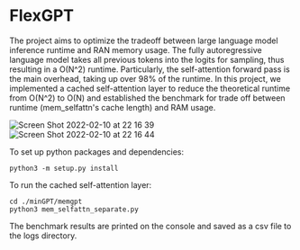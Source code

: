 # FlexGPT
The project aims to optimize the tradeoff between large language model inference runtime and RAN memory usage. The fully autoregressive language model takes all previous tokens into the logits for sampling, thus resulting in a O(N^2) runtime. Particularly, the self-attention forward pass is the main overhead, taking up over 98% of the runtime. In this project, we implemented a cached self-attention layer to reduce the theoretical runtime from O(N^2) to O(N) and established the benchmark for trade off between runtime (mem_selfattn's cache length) and RAM usage.

![Screen Shot 2022-02-10 at 22 16 39](https://user-images.githubusercontent.com/37657480/153545622-92c5d1c7-d10d-4c5a-b9c4-87a82ae9773d.png)
![Screen Shot 2022-02-10 at 22 16 44](https://user-images.githubusercontent.com/37657480/153545624-e6de4f8f-0d46-40a4-81bc-22e21a3f1ff3.png)




To set up python packages and dependencies:
```
python3 -m setup.py install
```

To run the cached self-attention layer: 
```
cd ./minGPT/memgpt
python3 mem_selfattn_separate.py 
```
The benchmark results are printed on the console and saved as a csv file to the logs directory.
